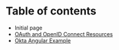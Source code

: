 # Table of contents

* Initial page
* [OAuth and OpenID Connect Resources](oauth-and-openid-connect-resources.md)
* [Okta Angular Example](okta-angular-example.md)

